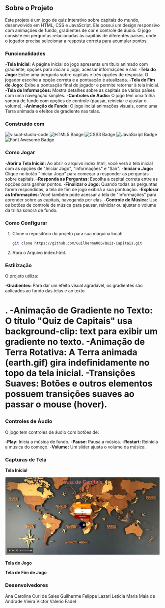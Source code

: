 ## Sobre o Projeto

Este projeto é um jogo de quiz interativo sobre capitais do mundo, desenvolvido em HTML, CSS e JavaScript. Ele possui um design responsivo com animações de fundo, gradientes de cor e controle de áudio. O jogo consiste em perguntas relacionadas às capitais de diferentes países, onde o jogador precisa selecionar a resposta correta para acumular pontos.

### Funcionalidades 

-**Tela Inicial:** A página inicial do jogo apresenta um título animado com gradiente, opções para iniciar o jogo, acessar informações e sair.
-**Tela do Jogo:** Exibe uma pergunta sobre capitais e três opções de resposta. O jogador escolhe a opção correta e a pontuação é atualizada.
-**Tela de Fim de Jogo:** Exibe a pontuação final do jogador e permite retornar à tela inicial.
-**Tela de Informações:** Mostra detalhes sobre as capitais de vários países com uma navegação simples.
-**Controles de Áudio:** O jogo tem uma trilha sonora de fundo com opções de controle (pausar, reiniciar e ajustar o volume).
-**Animação de Fundo:** O jogo inclui animações visuais, como uma Terra animada e efeitos de gradiente nas telas.

### Construído com

![visual-studio-code]
![HTML5 Badge]
![CSS3 Badge]
![JavaScript Badge]
![Font Awesome Badge]

### Como Jogar

-**Abrir a Tela Inicial:** Ao abrir o arquivo index.html, você verá a tela inicial com as opções de "Iniciar Jogo", "Informações" e "Sair".
-**Iniciar o Jogo:** Clique no botão "Iniciar Jogo" para começar a responder as perguntas sobre capitais.
-**Responda as Perguntas:** Escolha a capital correta entre as opções para ganhar pontos.
-**Finalizar o Jogo:** Quando todas as perguntas forem respondidas, a tela de fim de jogo exibirá a sua pontuação.
-**Explorar as Informações:** Você também pode acessar a tela de "Informações" para aprender sobre as capitais, navegando por elas.
-**Controle de Música:** Use os botões de controle de música para pausar, reiniciar ou ajustar o volume da trilha sonora de fundo.

### Como Configurar

1. Clone o repositório do projeto para sua máquina local:

   ```sh
   git clone https://github.com/Guilherme006/Quiz-Capitais.git
   ```

2. Abra o Arquivo index.html.

### Estilização

O projeto utiliza:

-**Gradientes:** Para dar um efeito visual agradável, os gradientes são aplicados ao fundo das telas e ao texto <h1>.
-**Animação de Gradiente no Texto: O título "Quiz de Capitais" usa background-clip:** text para exibir um gradiente no texto.
-**Animação de Terra Rotativa:** A Terra animada (earth.gif) gira indefinidamente no topo da tela inicial.
-**Transições Suaves:** Botões e outros elementos possuem transições suaves ao passar o mouse (hover).

### Controles de Áudio

O jogo tem controles de áudio com botões de:

-**Play:** Inicia a música de fundo.
-**Pause:** Pausa a música.
-**Restart:** Reinicia a música do começo.
-**Volume:** Um slider ajusta o volume da música.

### Capturas de Tela

**Tela Inicial**

![hero-image]

**Tela do Jogo**

**Tela de Fim de Jogo**

### Desenvolvedores

Ana Carolina Curi de Sales
Guilherme Felippe Lazari
Leticia Maria Maia de Andrade Vieira
Victor Valerio Fadel

<!-- Badges -->
[visual-studio-code]: https://img.shields.io/badge/Visual%20Studio%20Code-007ACC?logo=visualstudiocode&logoColor=fff&style=for-the-badge
[HTML5 Badge]: https://img.shields.io/badge/HTML5-E34F26?logo=html5&logoColor=fff&style=for-the-badge
[CSS3 Badge]: https://img.shields.io/badge/CSS3-1572B6?logo=css3&logoColor=fff&style=for-the-badge
[JavaScript Badge]: https://img.shields.io/badge/JavaScript-F7DF1E?logo=javascript&logoColor=fff&style=for-the-badge
[Font Awesome Badge]: https://img.shields.io/badge/Font%20Awesome-538DD7?logo=fontawesome&logoColor=fff&style=for-the-badge

<!-- Images -->
[hero-image]: /asserts/hero.jpeg


